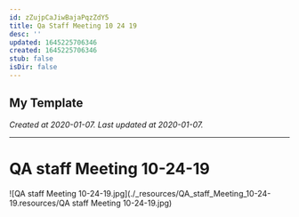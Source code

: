 ```yaml
---
id: zZujpCaJiwBajaPqzZdY5
title: Qa Staff Meeting 10 24 19
desc: ''
updated: 1645225706346
created: 1645225706346
stub: false
isDir: false
---
```

My Template
---

_Created at 2020-01-07._
_Last updated at 2020-01-07._




---

# QA staff Meeting 10-24-19


![QA staff Meeting 10-24-19.jpg](./_resources/QA_staff_Meeting_10-24-19.resources/QA staff Meeting 10-24-19.jpg)

